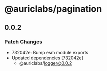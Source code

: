 # @auriclabs/pagination

## 0.0.2

### Patch Changes

- 732042e: Bump esm module exports
- Updated dependencies [732042e]
  - @auriclabs/logger@0.0.2

